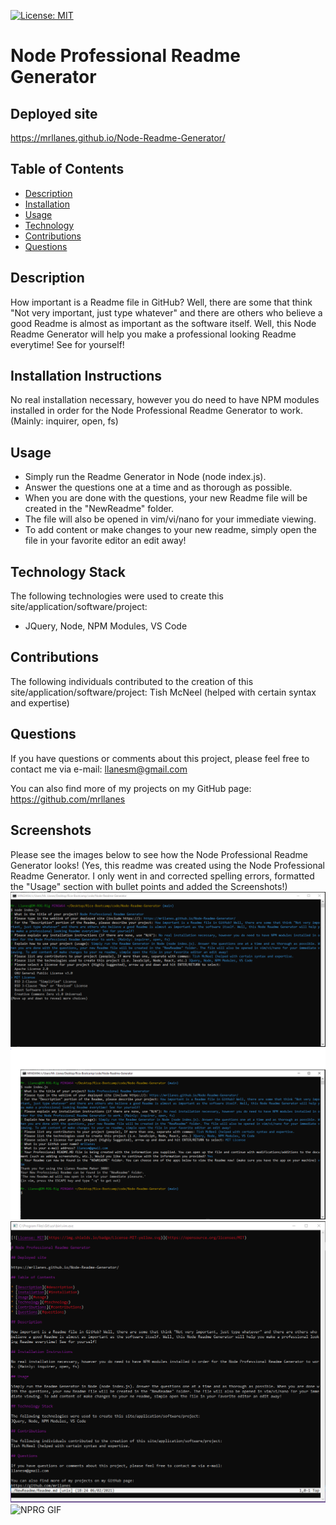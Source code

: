 [![License: MIT](https://img.shields.io/badge/License-MIT-yellow.svg)](https://opensource.org/licenses/MIT)

# Node Professional Readme Generator

## Deployed site

https://mrllanes.github.io/Node-Readme-Generator/

## Table of Contents

- [Description](#description)
- [Installation](#installation)
- [Usage](#usage)
- [Technology](#technology)
- [Contributions](#contributions)
- [Questions](#questions)

## Description

How important is a Readme file in GitHub? Well, there are some that think "Not very important, just type whatever" and there are others who believe a good Readme is almost as important as the software itself. Well, this Node Readme Generator will help you make a professional looking Readme everytime! See for yourself!

## Installation Instructions

No real installation necessary, however you do need to have NPM modules installed in order for the Node Professional Readme Generator to work. (Mainly: inquirer, open, fs)

## Usage

- Simply run the Readme Generator in Node (node index.js).
- Answer the questions one at a time and as thorough as possible.
- When you are done with the questions, your new Readme file will be created in the "NewReadme" folder.
- The file will also be opened in vim/vi/nano for your immediate viewing.
- To add content or make changes to your new readme, simply open the file in your favorite editor an edit away!

## Technology Stack

The following technologies were used to create this site/application/software/project:

- JQuery, Node, NPM Modules, VS Code

## Contributions

The following individuals contributed to the creation of this site/application/software/project:
Tish McNeel (helped with certain syntax and expertise)

## Questions

If you have questions or comments about this project, please feel free to contact me via e-mail:
llanesm@gmail.com

You can also find more of my projects on my GitHub page:
https://github.com/mrllanes

## Screenshots

Please see the images below to see how the Node Professional Readme Generator looks!
(Yes, this readme was created using the Node Professional Readme Generator. I only went in and corrected spelling errors, formatted the "Usage" section with bullet points and added the Screenshots!)
![NPRG Image 1](./assets/readme-images/NRG-image1.PNG)
![NPRG Image 2](./assets/readme-images/NRG-image2.PNG)
![NPRG Image 3](./assets/readme-images/NRG-image3.PNG)
![NPRG GIF](./assets/readme-images/Llanes-Node-Readme-Generator-GIF.gif)
